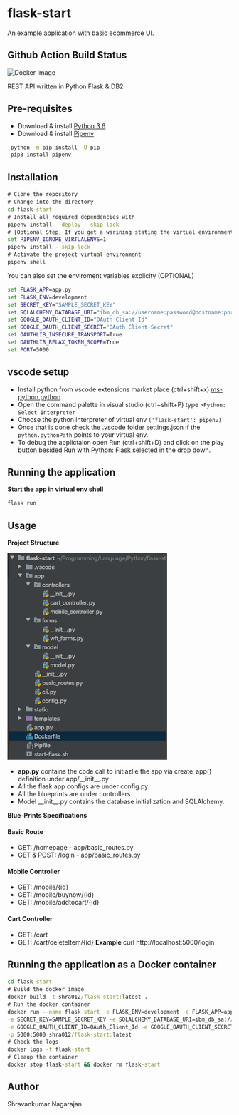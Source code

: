 # flask-start
An example application with basic ecommerce UI.

## Github Action Build Status

![Docker Image](https://github.com/Learn-And-Earn/flask-start/workflows/Docker%20Image/badge.svg?branch=master)

REST API written in Python Flask & DB2

## Pre-requisites

- Download & install [Python 3.6](https://www.python.org/downloads/)
- Download & install [Pipenv](https://docs.pipenv.org/)

```cmd
 python -m pip install -U pip
 pip3 install pipenv
```

## Installation

```cmd
# Clone the repository
# Change into the directory
cd flask-start
# Install all required dependencies with
pipenv install --deploy --skip-lock
# [Optional Step] If you get a warining stating the virtual environment path dosent exist
set PIPENV_IGNORE_VIRTUALENVS=1
pipenv install --skip-lock
# Activate the project virtual environment
pipenv shell
```

You can also set the enviroment variables explicity (OPTIONAL)

```cmd
set FLASK_APP=app.py
set FLASK_ENV=development
set SECRET_KEY="SAMPLE_SECRET_KEY"
set SQLALCHEMY_DATABASE_URI="ibm_db_sa://username:password@hostname:port/databasename"
set GOOGLE_OAUTH_CLIENT_ID="OAuth Client Id"
set GOOGLE_OAUTH_CLIENT_SECRET="OAuth Client Secret"
set OAUTHLIB_INSECURE_TRANSPORT=True
set OAUTHLIB_RELAX_TOKEN_SCOPE=True
set PORT=5000
```

## vscode setup

- Install python from vscode extensions market place (ctrl+shift+x) [ms-python.python](https://marketplace.visualstudio.com/items?itemName=ms-python.python)
- Open the command palette in visual studio (ctrl+shift+P) type `>Python: Select Interpreter`
- Choose the python interpreter of virtual env `('flask-start': pipenv)`
- Once that is done check the .vscode folder settings.json if the `python.pythonPath` points to your virtual env.
- To debug the applictaion open Run (ctrl+shift+D) and click on the play button besided Run with Python: Flask selected in the drop down.

## Running the application

**Start the app in virtual env shell**

```cmd
flask run
```

## Usage

**Project Structure**

![Project Structure Example](https://raw.githubusercontent.com/Learn-And-Earn/flask-start/master/docs/images/flask-start-project-structure.png)

- __app.py__ contains the code call to initiazlie the app via create_app() definition under app/&#95;&#95;init__.py
- All the flask app configs are under config.py
- All the blueprints are under controllers
- Model &#95;&#95;init__.py contains the database initialization and SQLAlchemy.

**Blue-Prints Specifications**
#### Basic Route
- GET: /homepage - app/basic_routes.py
- GET & POST: /login - app/basic_routes.py
#### Mobile Controller
- GET: /mobile/{id}
- GET: /mobile/buynow/{id}
- GET: /mobile/addtocart/{id}
#### Cart Controller
- GET: /cart 
- GET: /cart/deleteItem/{id}
**Example**
curl http://localhost:5000/login

## Running the application as a Docker container

```cmd
cd flask-start
# Build the docker image
docker build -t shra012/flask-start:latest .
# Run the docker container
docker run --name flask-start -e FLASK_ENV=development -e FLASK_APP=app.py \
-e SECRET_KEY=SAMPLE_SECRET_KEY -e SQLALCHEMY_DATABASE_URI=ibm_db_sa://username:password@hostname:port/databasename \
-e GOOGLE_OAUTH_CLIENT_ID=OAuth_Client_Id -e GOOGLE_OAUTH_CLIENT_SECRET=OAuth_Client_Secret \
-p 5000:5000 shra012/flask-start:latest
# Check the logs
docker logs -f flask-start
# Cleaup the container
docker stop flask-start && docker rm flask-start
```

## Author

Shravankumar Nagarajan
